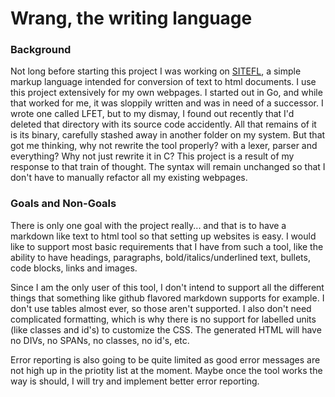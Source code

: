 # Wrang, the writing language

### Background

Not long before starting this project I was working on [SITEFL](https://aelobdog.github.io/sitefl), a simple markup language intended for conversion
of text to html documents. I use this project extensively for my own webpages. I started out in Go, and while
that worked for me, it was sloppily written and was in need of a successor. I wrote one called LFET, but to my
dismay, I found out recently that I'd deleted that directory with its source code accidently. All that remains
of it is its binary, carefully stashed away in another folder on my system. But that got me thinking, why not
rewrite the tool properly? with a lexer, parser and everything? Why not just rewrite it in C? This project is a
result of my response to that train of thought. The syntax will remain unchanged so that I don't have to manually
refactor all my existing webpages.

### Goals and Non-Goals

There is only one goal with the project really... and that is to have a markdown like text to html tool so that
setting up websites is easy. I would like to support most basic requirements that I have from such a tool, like
the ability to have headings, paragraphs, bold/italics/underlined text, bullets, code blocks, links and images.

Since I am the only user of this tool, I don't intend to support all the different things that something like
github flavored markdown supports for example. I don't use tables almost ever, so those aren't supported. I also
don't need complicated formatting, which is why there is no support for labelled units (like classes and id's)
to customize the CSS. The generated HTML will have no DIVs, no SPANs, no classes, no id's, etc.

Error reporting is also going to be quite limited as good error messages are not high up in the priotity list at
the moment. Maybe once the tool works the way is should, I will try and implement better error reporting.
